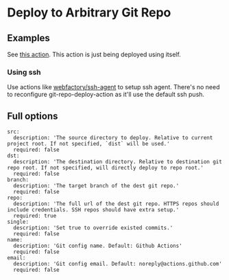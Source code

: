 # Deploy to Arbitrary Git Repo

## Examples

See [this action](./.github/workflows/latest.yml). This action is just being deployed using itself.

### Using ssh

Use actions like [webfactory/ssh-agent](https://github.com/webfactory/ssh-agent)
to setup ssh agent. There's no need to reconfigure git-repo-deploy-action as
it'll use the default ssh push.

## Full options

```
src:
  description: 'The source directory to deploy. Relative to current project root. If not specified, `dist` will be used.'
  required: false
dst:
  description: 'The destination directory. Relative to destination git repo root. If not specified, will directly deploy to repo root.'
  required: false
branch:
  description: 'The target branch of the dest git repo.'
  required: false
repo:
  description: 'The full url of the dest git repo. HTTPS repos should include credentials. SSH repos should have extra setup.'
  required: true
single:
  description: 'Set true to override existed commits.'
  required: false
name:
  description: 'Git config name. Default: Github Actions'
  required: false
email:
  description: 'Git config email. Default: noreply@actions.github.com'
  required: false
```
